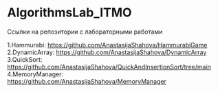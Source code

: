 # AlgorithmsLab_ITMO

Ссылки на репозитории с лабораторными работами

1.Hammurabi: https://github.com/AnastasijaShahova/HammurabiGame   
2.DynamicArray: https://github.com/AnastasijaShahova/DynamicArray  
3.QuickSort: https://github.com/AnastasijaShahova/QuickAndInsertionSort/tree/main  
4.MemoryManager: https://github.com/AnastasijaShahova/MemoryManager




